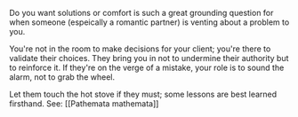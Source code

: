 Do you want solutions or comfort is such a great grounding question for when someone (espeically a romantic partner) is venting about a problem to you.

You're not in the room to make decisions for your client; you're there to validate their choices. They bring you in not to undermine their authority but to reinforce it. If they're on the verge of a mistake, your role is to sound the alarm, not to grab the wheel. 

Let them touch the hot stove if they must; some lessons are best learned firsthand. See: [[Pathemata mathemata]]
